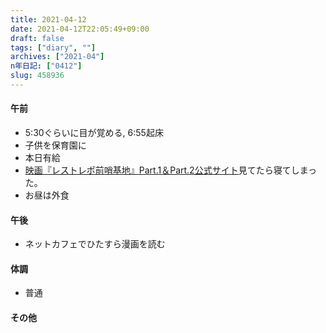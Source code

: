 ```yaml
---
title: 2021-04-12
date: 2021-04-12T22:05:49+09:00
draft: false
tags: ["diary", ""]
archives: ["2021-04"]
n年日記: ["0412"]
slug: 458936
---
```

#### 午前
- 5:30ぐらいに目が覚める, 6:55起床
- 子供を保育園に
- 本日有給
- [映画『レストレポ前哨基地』Part.1＆Part.2公式サイト](https://www.uplink.co.jp/restrepo/)見てたら寝てしまった。
- お昼は外食
#### 午後
- ネットカフェでひたすら漫画を読む
#### 体調
- 普通
#### その他
